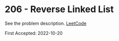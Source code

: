 # 206 - Reverse Linked List

See the problem description. [LeetCode][1]

First Accepted: 2022-10-20

[1]: <https://leetcode.com/problems/reverse-linked-list/description> "Problem Webpage"
